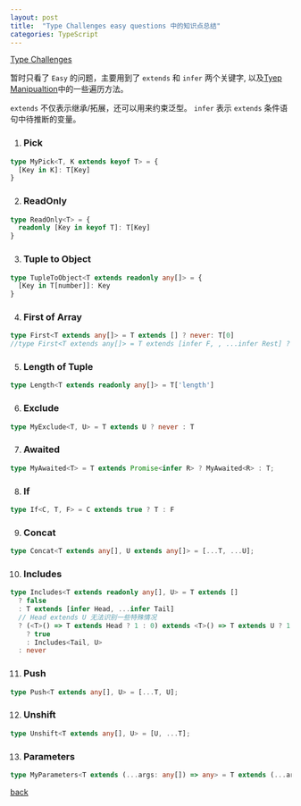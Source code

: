 ```yaml
---
layout: post
title:  "Type Challenges easy questions 中的知识点总结"
categories: TypeScript
---
```


[Type Challenges](https://github.com/type-challenges/type-challenges)

暂时只看了 `Easy` 的问题，主要用到了 `extends` 和 `infer` 两个关键字, 以及[Tyep Manipualtion](https://www.typescriptlang.org/docs/handbook/2/types-from-types.html)中的一些遍历方法。

`extends` 不仅表示继承/拓展，还可以用来约束泛型。
`infer` 表示 `extends` 条件语句中待推断的变量。

1. ### Pick

```TypeScript
type MyPick<T, K extends keyof T> = {
  [Key in K]: T[Key]
}
```

2. ### ReadOnly

```TypeScript
type ReadOnly<T> = {
  readonly [Key in keyof T]: T[Key]
}
```

3. ### Tuple to Object

```TypeScript
type TupleToObject<T extends readonly any[]> = {
  [Key in T[number]]: Key
}
```

4. ### First of Array

```TypeScript
type First<T extends any[]> = T extends [] ? never: T[0]
//type First<T extends any[]> = T extends [infer F, , ...infer Rest] ? F : never
```

5. ### Length of Tuple

```TypeScript
type Length<T extends readonly any[]> = T['length']
```

6. ### Exclude

```TypeScript
type MyExclude<T, U> = T extends U ? never : T
```

7. ### Awaited

```TypeScript
type MyAwaited<T> = T extends Promise<infer R> ? MyAwaited<R> : T;
```

8. ### If

```TypeScript
type If<C, T, F> = C extends true ? T : F
```

9. ### Concat

```TypeScript
type Concat<T extends any[], U extends any[]> = [...T, ...U];
```

10. ### Includes

```TypeScript
type Includes<T extends readonly any[], U> = T extends []
  ? false
  : T extends [infer Head, ...infer Tail]
  // Head extends U 无法识别一些特殊情况
  ? (<T>() => T extends Head ? 1 : 0) extends <T>() => T extends U ? 1 : 0
    ? true
    : Includes<Tail, U>
  : never
```

11. ### Push

```TypeScript
type Push<T extends any[], U> = [...T, U];
```

12. ### Unshift

```TypeScript
type Unshift<T extends any[], U> = [U, ...T];
```

13. ### Parameters

```TypeScript
type MyParameters<T extends (...args: any[]) => any> = T extends (...args: infer Args) => any ? Args : never
```


[back](./)

